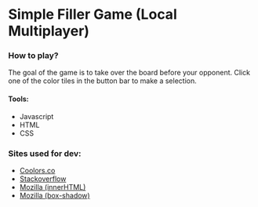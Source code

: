 # Simple Filler Game (Local Multiplayer)

### How to play?
The goal of the game is to take over the board before
your opponent. Click one of the color tiles in the button
bar to make a 
selection. 


#### Tools:
- Javascript
- HTML
- CSS

### Sites used for dev:

- [Coolors.co](https://coolors.co/)
- [Stackoverflow](https://stackoverflow.com/questions/3715047/how-to-reload-a-page-using-javascript)
- [Mozilla (innerHTML)](https://developer.mozilla.org/en-US/docs/Web/API/Element/innerHTML)
- [Mozilla (box-shadow)](https://developer.mozilla.org/en-US/docs/Web/CSS/box-shadow)